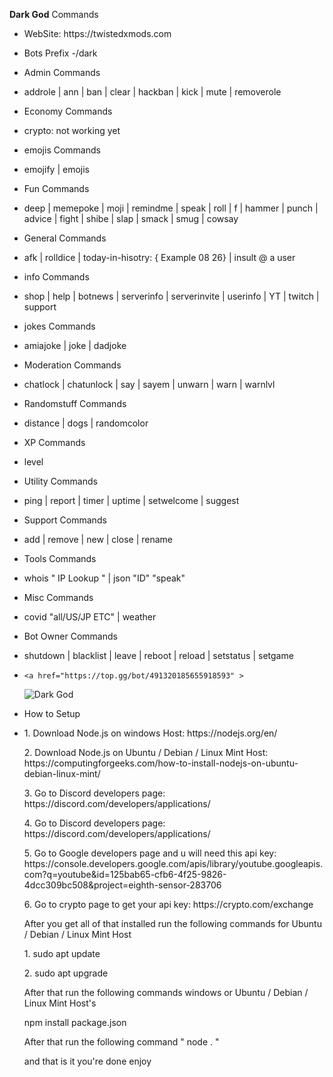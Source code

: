 <p><strong>Dark God</strong> Commands</p>
<ul>
<li>
<p>WebSite: https://twistedxmods.com</p>
</li>
<li>
<p>Bots Prefix 
-/dark</p>
</li>
<li>
<p>Admin Commands</p>
</li>
<li>
<p>addrole | ann | ban | clear | hackban | kick | mute | removerole</p>
</li>
<li>
<p>Economy Commands</p>
</li>
<li>
<p>crypto: not working yet</p>
</li>
<li>
<p>emojis Commands</p>
</li>
<li>
<p>emojify | emojis</p>
</li>
<li>
<p>Fun Commands</p>
</li>
<li>
<p>deep | memepoke | moji | remindme | speak | roll | f | hammer | punch | advice | fight | shibe | slap | smack | smug | cowsay</p>
</li>
<li>
<p>General Commands</p>
</li>
<li>
<p>afk | rolldice | today-in-hisotry: { Example 08 26} | insult @ a user</p>
</li>
<li>
<p>info Commands</p>
</li>
<li>
<p>shop | help | botnews | serverinfo | serverinvite | userinfo | YT | twitch | support</p>
</li>
<li>
<p>jokes Commands</p>
</li>
<li>
<p>amiajoke | joke | dadjoke</p>
</li>
<li>
<p>Moderation Commands</p>
</li>
<li>
<p>chatlock | chatunlock | say | sayem | unwarn | warn | warnlvl</p>
</li>
<li>
<p>Randomstuff Commands</p>
</li>
<li>
<p>distance | dogs | randomcolor</p>
</li>
<li>
<p>XP Commands</p>
</li>
<li>
<p>level</p>
</li>
<li>
<p>Utility Commands</p>
</li>
<li>
<p>ping | report | timer | uptime | setwelcome | suggest</p>
</li>
<li>
<p>Support Commands</p>
</li>
<li>
<p>add | remove | new | close | rename</p>
</li>
<li>
<p>Tools Commands</p>
</li>
<li>
<p>whois " IP Lookup " | json "ID" "speak"</p>
</li>
<li>
<p>Misc Commands</p>
</li>
<li>
<p>covid "all/US/JP ETC" | weather </p>
</li>
  <li>
<p>Bot Owner Commands</p>
</li>
<li>
<p>shutdown | blacklist | leave | reboot | reload | setstatus | setgame</p>
</li>
  <li>
    
    <a href="https://top.gg/bot/491320185655918593" >
  <img src="https://top.gg/api/widget/491320185655918593.svg" alt="Dark God" />
</a>
  <li>  
<p>How to Setup</p>
</li>
<li>
<p>1. Download Node.js on windows Host: https://nodejs.org/en/ </p>
</li>
</li>
<p>2. Download Node.js on Ubuntu / Debian / Linux Mint Host: https://computingforgeeks.com/how-to-install-nodejs-on-ubuntu-debian-linux-mint/ </p>
</li>
</li>
<p>3. Go to Discord developers page: https://discord.com/developers/applications/ </p>
</li>
</li>
<p>4. Go to Discord developers page: https://discord.com/developers/applications/ </p>
</li>
</li>
<p>5. Go to Google developers page and u will need this api key: https://console.developers.google.com/apis/library/youtube.googleapis.com?q=youtube&id=125bab65-cfb6-4f25-9826-4dcc309bc508&project=eighth-sensor-283706</p>
</li>
</li>
<p>6. Go to crypto page to get your api key: https://crypto.com/exchange </p>
</li>
</li>
<p>After you get all of that installed run the following commands for Ubuntu / Debian / Linux Mint Host</p>
</li>
</li>
<p>1. sudo apt update</p>
</li>
</li>
<p>2. sudo apt upgrade</p>
</li>
</li>
<p>After that run the following commands windows or Ubuntu / Debian / Linux Mint Host's</p>
</li>
</li>
<p>npm install package.json</p>
</li>
</li>
<p>After that run the following command " node . "</p>
</li>
</li>
<p>and that is it you're done enjoy</p>
</li>
</li>
</ul>

